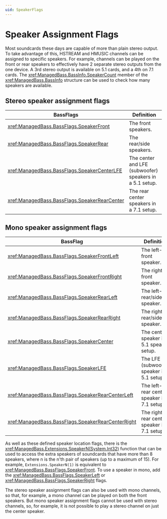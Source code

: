 ```yaml
---
uid: SpeakerFlags
---
```


# Speaker Assignment Flags
Most soundcards these days are capable of more than plain stereo output.
To take advantage of this, HSTREAM and HMUSIC channels can be assigned to specific speakers.
For example, channels can be played on the front or rear speakers to effectively have 2 separate stereo outputs from the one device.
A 3rd stereo output is available on 5.1 cards, and a 4th on 7.1 cards.
The <xref:ManagedBass.BassInfo.SpeakerCount> member of the <xref:ManagedBass.BassInfo> structure can be used to check how many speakers are available.

## Stereo speaker assignment flags
BassFlags                                      | Definition
-----------------------------------------------|------------
<xref:ManagedBass.BassFlags.SpeakerFront>      | The front speakers.
<xref:ManagedBass.BassFlags.SpeakerRear>       | The rear/side speakers.
<xref:ManagedBass.BassFlags.SpeakerCenterLFE>  | The center and LFE (subwoofer) speakers in a 5.1 setup.
<xref:ManagedBass.BassFlags.SpeakerRearCenter> | The rear center speakers in a 7.1 setup.

## Mono speaker assignment flags
BassFlag                                            | Definition
----------------------------------------------------|------------
<xref:ManagedBass.BassFlags.SpeakerFrontLeft>       | The left-front speaker.
<xref:ManagedBass.BassFlags.SpeakerFrontRight>      | The right-front speaker.
<xref:ManagedBass.BassFlags.SpeakerRearLeft>        | The left-rear/side speaker.
<xref:ManagedBass.BassFlags.SpeakerRearRight>       | The right-rear/side speaker.
<xref:ManagedBass.BassFlags.SpeakerCenter>          | The center speaker in a 5.1 speaker setup.
<xref:ManagedBass.BassFlags.SpeakerLFE>             | The LFE (subwoofer) speaker in a 5.1 setup.
<xref:ManagedBass.BassFlags.SpeakerRearCenterLeft>  | The left-rear center speaker in a 7.1 setup.
<xref:ManagedBass.BassFlags.SpeakerRearCenterRight> | The right-rear center speaker in a 7.1 setup.

As well as these defined speaker location flags, there is the <xref:ManagedBass.Extensions.SpeakerN(System.Int32)> function that can be used to access the extra speakers of soundcards that have more than 8 speakers, where n is the n'th pair of speakers (up to a maximum of 15).
For example, `Extensions.SpeakerN(1)` is equivalent to <xref:ManagedBass.BassFlags.SpeakerFront>.
To use a speaker in mono, add the <xref:ManagedBass.BassFlags.SpeakerLeft> or <xref:ManagedBass.BassFlags.SpeakerRight> flags.

The stereo speaker assignment flags can also be used with mono channels, so that, for example, a mono channel can be played on both the front speakers.
But mono speaker assignment flags cannot be used with stereo channels, so, for example, it is not possible to play a stereo channel on just the center speaker.
